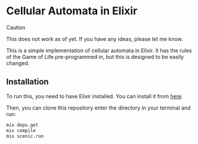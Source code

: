 # Cellular Automata in Elixir

> [!CAUTION]
> This does not work as of yet. If you have any ideas, please let me know.

This is a simple implementation of cellular automata in Elixir. It has the rules of the Game of Life pre-programmed in, but this is designed to be easily changed. 

## Installation

To run this, you need to have Elixir installed. You can install it from [here](https://elixir-lang.org/install.html).

Then, you can clone this repository enter the directory in your terminal and run:

```bash
mix deps.get
mix compile
mix scenic.run
```

